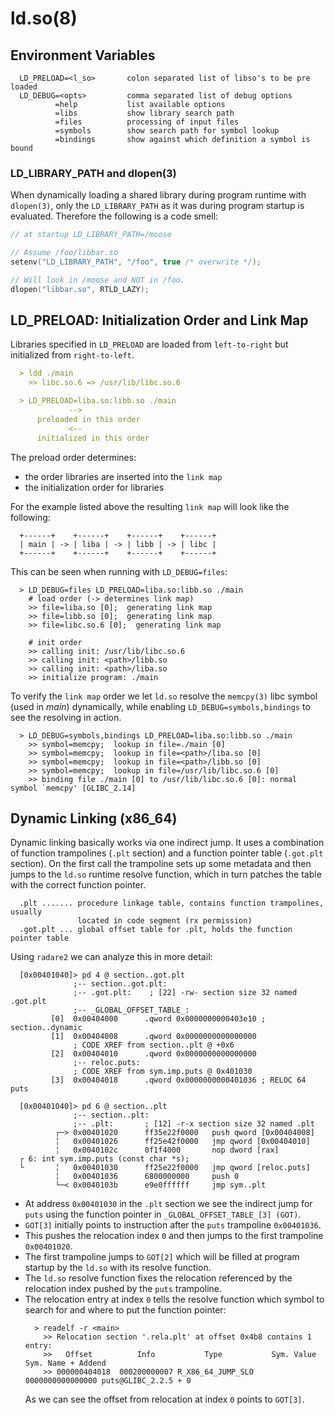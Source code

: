 # ld.so(8)

## Environment Variables
```console
  LD_PRELOAD=<l_so>       colon separated list of libso's to be pre loaded
  LD_DEBUG=<opts>         comma separated list of debug options
          =help           list available options
          =libs           show library search path
          =files          processing of input files
          =symbols        show search path for symbol lookup
          =bindings       show against which definition a symbol is bound
```

### LD_LIBRARY_PATH and dlopen(3)
When dynamically loading a shared library during program runtime with
`dlopen(3)`, only the `LD_LIBRARY_PATH` as it was during program startup is
evaluated.
Therefore the following is a code smell:
```c
// at startup LD_LIBRARY_PATH=/moose

// Assume /foo/libbar.so
setenv("LD_LIBRARY_PATH", "/foo", true /* overwrite */);

// Will look in /moose and NOT in /foo.
dlopen("libbar.so", RTLD_LAZY);
```

## LD_PRELOAD: Initialization Order and Link Map
Libraries specified in `LD_PRELOAD` are loaded from `left-to-right` but
initialized from `right-to-left`.

```markdown
  > ldd ./main
    >> libc.so.6 => /usr/lib/libc.so.6

  > LD_PRELOAD=liba.so:libb.so ./main
             -->
      preloaded in this order
             <--
      initialized in this order
```

The preload order determines:
- the order libraries are inserted into the `link map`
- the initialization order for libraries

For the example listed above the resulting `link map` will look like the
following:

```makrdown
  +------+    +------+    +------+    +------+
  | main | -> | liba | -> | libb | -> | libc |
  +------+    +------+    +------+    +------+
```

This can be seen when running with `LD_DEBUG=files`:

```makrdown
  > LD_DEBUG=files LD_PRELOAD=liba.so:libb.so ./main
    # load order (-> determines link map)
    >> file=liba.so [0];  generating link map
    >> file=libb.so [0];  generating link map
    >> file=libc.so.6 [0];  generating link map

    # init order
    >> calling init: /usr/lib/libc.so.6
    >> calling init: <path>/libb.so
    >> calling init: <path>/liba.so
    >> initialize program: ./main
```

To verify the `link map` order we let `ld.so` resolve the `memcpy(3)` libc
symbol (used in _main_) dynamically, while enabling `LD_DEBUG=symbols,bindings`
to see the resolving in action.

```makrdown
  > LD_DEBUG=symbols,bindings LD_PRELOAD=liba.so:libb.so ./main
    >> symbol=memcpy;  lookup in file=./main [0]
    >> symbol=memcpy;  lookup in file=<path>/liba.so [0]
    >> symbol=memcpy;  lookup in file=<path>/libb.so [0]
    >> symbol=memcpy;  lookup in file=/usr/lib/libc.so.6 [0]
    >> binding file ./main [0] to /usr/lib/libc.so.6 [0]: normal symbol `memcpy' [GLIBC_2.14]
```

## Dynamic Linking (x86_64)
Dynamic linking basically works via one indirect jump. It uses a combination of
function trampolines (`.plt` section) and a function pointer table (`.got.plt`
section).
On the first call the trampoline sets up some metadata and then jumps to the
`ld.so` runtime resolve function, which in turn patches the table with the
correct function pointer.
```makrdown
  .plt ....... procedure linkage table, contains function trampolines, usually
               located in code segment (rx permission)
  .got.plt ... global offset table for .plt, holds the function pointer table
```

Using `radare2` we can analyze this in more detail:

```makrdown
  [0x00401040]> pd 4 @ section..got.plt
              ;-- section..got.plt:
              ;-- .got.plt:    ; [22] -rw- section size 32 named .got.plt
              ;-- _GLOBAL_OFFSET_TABLE_:
         [0]  0x00404000      .qword 0x0000000000403e10 ; section..dynamic
         [1]  0x00404008      .qword 0x0000000000000000
              ; CODE XREF from section..plt @ +0x6
         [2]  0x00404010      .qword 0x0000000000000000
              ;-- reloc.puts:
              ; CODE XREF from sym.imp.puts @ 0x401030
         [3]  0x00404018      .qword 0x0000000000401036 ; RELOC 64 puts

  [0x00401040]> pd 6 @ section..plt
              ;-- section..plt:
              ;-- .plt:       ; [12] -r-x section size 32 named .plt
          ┌─> 0x00401020      ff35e22f0000   push qword [0x00404008]
          ╎   0x00401026      ff25e42f0000   jmp qword [0x00404010]
          ╎   0x0040102c      0f1f4000       nop dword [rax]
  ┌ 6: int sym.imp.puts (const char *s);
  └       ╎   0x00401030      ff25e22f0000   jmp qword [reloc.puts]
          ╎   0x00401036      6800000000     push 0
          └─< 0x0040103b      e9e0ffffff     jmp sym..plt
```

- At address `0x00401030` in the `.plt` section we see the indirect jump for
  `puts` using the function pointer in `_GLOBAL_OFFSET_TABLE_[3] (GOT)`.
- `GOT[3]` initially points to instruction after the `puts` trampoline
  `0x00401036`.
- This pushes the relocation index `0` and then jumps to the first trampoline
  `0x00401020`.
- The first trampoline jumps to `GOT[2]` which will be filled at program
  startup by the `ld.so` with its resolve function.
- The `ld.so` resolve function fixes the relocation referenced by the
  relocation index pushed by the `puts` trampoline.
- The relocation entry at index `0` tells the resolve function which symbol to
  search for and where to put the function pointer:
  ```makrdown
    > readelf -r <main>
      >> Relocation section '.rela.plt' at offset 0x4b8 contains 1 entry:
      >>   Offset          Info           Type           Sym. Value    Sym. Name + Addend
      >> 000000404018  000200000007 R_X86_64_JUMP_SLO 0000000000000000 puts@GLIBC_2.2.5 + 0
   ```
  As we can see the offset from relocation at index `0` points to `GOT[3]`.

